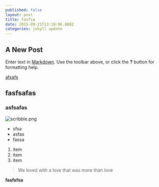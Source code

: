 ```yaml
---
published: false
layout: post
title: fasfsa
date: 2015-09-21T13:10:06.000Z
categories: jekyll update
---
```



## A New Post

Enter text in [Markdown](http://daringfireball.net/projects/markdown/). Use the toolbar above, or click the **?** button for formatting help.

[afsafs](fsaf "afsa")

## fasfsafas
### asfsafas




![scribble.png]({{site.baseurl}}/_posts/scribble.png)

- sfsa
- asfas
- fassa

1. item
2. item
3. item

> We loved with a love that was more than love

**fasfsfsa**
